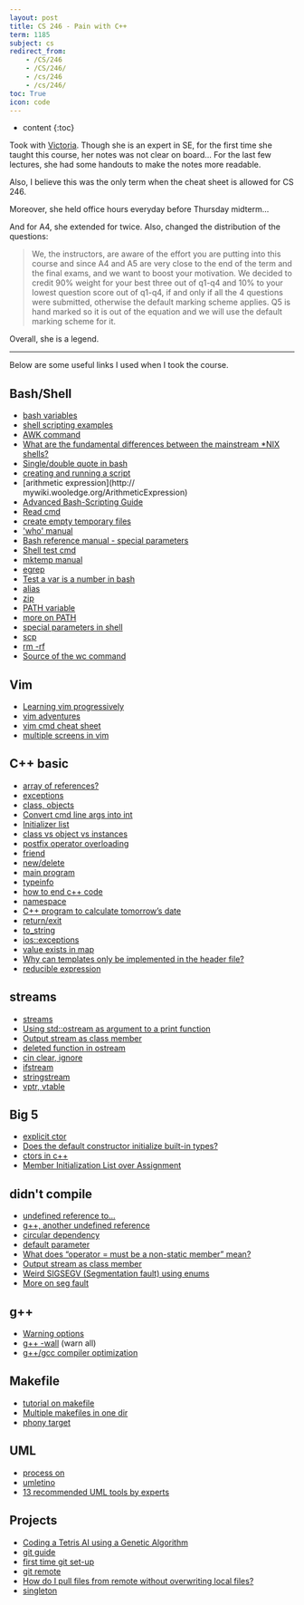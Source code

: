 ```yaml
---
layout: post
title: CS 246 - Pain with C++
term: 1185
subject: cs
redirect_from:
    - /CS/246
    - /CS/246/
    - /cs/246
    - /cs/246/
toc: True
icon: code
---
```

* content
{:toc}

Took with [Victoria](https://cs.uwaterloo.ca/~vsakhnin/). Though she is an expert in SE, for the first time she taught this course, her notes was not clear on board... For the last few lectures, she had some handouts to make the notes more readable.

Also, I believe this was the only term when the cheat sheet is allowed for CS 246.

Moreover, she held office hours everyday before Thursday midterm...

And for A4, she extended for twice. Also, changed the distribution of the questions:

> We, the instructors, are aware of the effort you are putting into this course and since  A4 and A5 are very close to the end of the term and the final exams, and we want to boost your motivation. We decided to credit 90% weight for your best three out of q1-q4 and 10% to your lowest question score out of q1-q4, if and only if all the 4 questions were submitted, otherwise the default marking scheme applies. Q5 is hand marked so it is out of the equation and we will use the default marking scheme for it.

Overall, she is a legend.

---

Below are some useful links I used when I took the course.

## Bash/Shell

- [bash variables](https://ryanstutorials.net/bash-scripting-tutorial/bash-variables.php)  
- [shell scripting examples](https://www.macs.hw.ac.uk/~hwloidl/Courses/LinuxIntro/x945.html)  
- [AWK command](http://www.cnblogs.com/chengmo/archive/2013/01/17/2865479.html)  
- [What are the fundamental differences between the mainstream *NIX shells?](https://unix.stackexchange.com/questions/3320/what-are-the-fundamental-differences-between-the-mainstream-nix-shells)  
- [Single/double quote in bash](https://stackoverflow.com/questions/6697753/difference-between-single-and-double-quotes-in-bash)  
- [creating and running a script](http://tldp.org/LDP/Bash-Beginners-Guide/html/sect_02_01.html)
- [arithmetic expression](http:// mywiki.wooledge.org/ArithmeticExpression)  
- [Advanced Bash-Scripting Guide](http://manual.51yip.com/shell/)  
- [Read cmd](http://landoflinux.com/linux_bash_scripting_read.html)  
- [create empty temporary files](https://www.cyberciti.biz/tips/shell-scripting-bash-how-to-create-empty-temporary-file-quickly.html)  
- ['who' manual](https://ss64.com/bash/who.html)  
- [Bash reference manual - special parameters](https://tiswww.case.edu/php/chet/bash/bashref.html#Special-Parameters)  
- [Shell test cmd](http://www.runoob.com/linux/linux-shell-test.html)  
- [mktemp manual](https://www.mktemp.org/manual.html)  
- [egrep](https://www.gnu.org/software/findutils/manual/html_node/find_html/egrep-regular-expression-syntax.html)  
- [Test a var is a number in bash](https://stackoverflow.com/questions/806906/how-do-i-test-if-a-variable-is-a-number-in-bash)  
- [alias](https://askubuntu.com/questions/98782/how-to-run-an-alias-in-a-shell-script)  
- [zip](https://blog.csdn.net/yooozooo/article/details/42496735)  
- [PATH variable](http://blog.51cto.com/opsmysql/665990)  
- [more on PATH](https://blog.csdn.net/u012005313/article/details/48948957)  
- [special parameters in shell](http://c.biancheng.net/cpp/view/2739.html)  
- [scp](https://linuxtools-rst.readthedocs.io/zh_CN/latest/tool/scp.html)  
- [rm -rf](https://stackoverflow.com/questions/38932431/using-rm-rf-with-a-directory/38932718)  
- [Source of the wc command](https://www.gnu.org/software/cflow/manual/html_node/Source-of-wc-command.html)  

## Vim

- [Learning vim progressively](http://yannesposito.com/Scratch/en/blog/Learn-Vim-Progressively/)  
- [vim adventures](https://vim-adventures.com/)  
- [vim cmd cheat sheet](https://www.fprintf.net/vimCheatSheet.html)  
- [multiple screens in vim](https://www.cnblogs.com/wanyao/archive/2011/05/31/2064857.html)

## C++ basic

- [array of references?](https://stackoverflow.com/questions/1164266/why-are-arrays-of-references-illegal)  
- [exceptions](http://www.cplusplus.com/doc/tutorial/exceptions/)  
- [class, objects](http://www.runoob.com/cplusplus/cpp-classes-objects.html)  
- [Convert cmd line args into int](https://stackoverflow.com/questions/2797813/how-to-convert-a-command-line-argument-to-int)  
- [Initializer list](https://www.geeksforgeeks.org/when-do-we-use-initializer-list-in-c/)  
- [class vs object vs instances](https://alfredjava.wordpress.com/2008/07/08/class-vs-object-vs-instance/)  
- [postfix operator overloading](http://www.cplusplus.com/forum/beginner/43072/)  
- [friend](https://blog.csdn.net/ddupd/article/details/38053159)  
- [new/delete](https://www.cnblogs.com/hazir/p/new_and_delete.html)  
- [main program](https://www.cnblogs.com/wanyao/archive/2011/06/27/2091666.html)  
- [typeinfo](https://blog.csdn.net/u013796074/article/details/54099845)  
- [how to end c++ code](https://stackoverflow.com/questions/30250934/how-to-end-c-code)  
- [namespace](https://blog.csdn.net/touzani/article/details/1637776)  
- [C++ program to calculate tomorrow’s date](https://theos.in/windows-xp/howto-write-program-to-calculate-tomorrows-date/)  
- [return/exit](https://softwareengineering.stackexchange.com/questions/171650/is-there-any-difference-between-return-n-and-exitn-in-c)  
- [to_string](https://blog.csdn.net/lzuacm/article/details/52704931)  
- [ios::exceptions](http://www.cplusplus.com/reference/ios/ios/exceptions/)  
- [value exists in map](https://stackoverflow.com/questions/30943199/how-to-check-if-a-value-exists-within-a-c-map)  
- [Why can templates only be implemented in the header file?](https://stackoverflow.com/questions/495021/why-can-templates-only-be-implemented-in-the-header-file)  
- [reducible expression](https://wiki.haskell.org/Reducible_expression)

## streams

- [streams](https://srfi.schemers.org/srfi-41/srfi-41.html)  
- [Using std::ostream as argument to a print function](https://stackoverflow.com/questions/27770050/using-stdostream-as-argument-to-a-print-function)  
- [Output stream as class member](https://stackoverflow.com/questions/14543363/output-stream-as-class-member)  
- [deleted function in ostream](https://stackoverflow.com/questions/20257836/c-ostream-implicitly-deleted-with-template)  
- [cin clear, ignore](https://stackoverflow.com/questions/5131647/why-would-we-call-cin-clear-and-cin-ignore-after-reading-input)  
- [ifstream](http://www.cplusplus.com/reference/fstream/ifstream/ifstream/)  
- [stringstream](http://www.cplusplus.com/reference/sstream/stringstream/)  
- [vptr, vtable](https://blog.csdn.net/yc_8301/article/details/3713132)  

## Big 5


- [explicit ctor](https://www.cnblogs.com/cutepig/archive/2009/01/14/1375917.html)  
- [Does the default constructor initialize built-in types?](https://stackoverflow.com/questions/2417065/does-the-default-constructor-initialize-built-in-types?utm_medium=organic&utm_source=google_rich_qa&utm_campaign=google_rich_qa)  
- [ctors in c++](https://www.geeksforgeeks.org/constructors-c/)  
- [Member Initialization List over Assignment](http://www.cplusplus.com/forum/articles/17820/)  

## didn't compile

- [undefined reference to...](https://blog.csdn.net/aiwoziji13/article/details/7330333)  
- [g++, another undefined reference](https://stackoverflow.com/questions/6847105/g-compile-error/6847145)  
- [circular dependency](https://stackoverflow.com/questions/625799/resolve-build-errors-due-to-circular-dependency-amongst-classes)  
- [default parameter](https://stackoverflow.com/questions/2545720/error-default-argument-given-for-parameter-1)  
- [What does “operator = must be a non-static member” mean?](https://stackoverflow.com/questions/871264/what-does-operator-must-be-a-non-static-member-mean)  
- [Output stream as class member](https://stackoverflow.com/questions/14543363/output-stream-as-class-member)  
- [Weird SIGSEGV (Segmentation fault) using enums](https://stackoverflow.com/questions/6483453/weird-sigsegv-segmentation-fault-using-enums)  
- [More on seg fault](https://blog.csdn.net/love_gaohz/article/details/6597857)

## g++

- [Warning options](https://gcc.gnu.org/onlinedocs/gcc/Warning-Options.html#Warning-Options)  
- [g++ -wall](https://www.google.ca/search?q=gcc+-wall+%E4%BB%80%E4%B9%88%E6%84%8F%E6%80%9D&oq=gcc+-wall+%E4%BB%80%E4%B9%88%E6%84%8F%E6%80%9D&aqs=chrome..69i57.6527j0j7&sourceid=chrome&ie=UTF-8) (warn all)  
- [g++/gcc compiler optimization](https://blog.csdn.net/attagain/article/details/18655485)  

## Makefile

- [tutorial on makefile](https://www.cs.colostate.edu/~cs157/LectureMakefile.pdf)  
- [Multiple makefiles in one dir](https://stackoverflow.com/questions/12057852/multiple-makefiles-in-one-directory)  
- [phony target](https://www.gnu.org/software/make/manual/html_node/Phony-Targets.html)

## UML

- [process on](https://www.processon.com/diagraming/5b3faebce4b0a6efd4754612)  
- [umletino](http://www.umlet.com/umletino/umletino.html)  
- [13 recommended UML tools by experts](https://blog.csdn.net/xww810319/article/details/17916345)  

## Projects

- [Coding a Tetris AI using a Genetic Algorithm](https://luckytoilet.wordpress.com/2011/05/27/coding-a-tetris-ai-using-a-genetic-algorithm/)  
- [git guide](http://rogerdudler.github.io/git-guide/index.zh.html)  
- [first time git set-up](https://git-scm.com/book/en/v2/Getting-Started-First-Time-Git-Setup)  
- [git remote](http://www.ruanyifeng.com/blog/2014/06/git_remote.html)  
- [How do I pull files from remote without overwriting local files?](https://stackoverflow.com/questions/19216411/how-do-i-pull-files-from-remote-without-overwriting-local-files)  
- [singleton](https://blog.csdn.net/DragonCheng/article/details/2781)  
